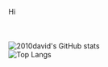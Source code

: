Hi
<br><br><br><br>
![2010david's GitHub stats](https://github-readme-stats.vercel.app/api?username=2010david&show_icons=true&theme=highcontrast)<br>
![Top Langs](https://github-readme-stats.vercel.app/api/top-langs/?username=2010david&show_icons=true&theme=highcontrast&layout=compact)
<!--
**2010david/2010david** is a ✨ _special_ ✨ repository because its `README.md` (this file) appears on your GitHub profile.

Here are some ideas to get you started:

- 🔭 I’m currently working on ...
- 🌱 I’m currently learning ...
- 👯 I’m looking to collaborate on ...
- 🤔 I’m looking for help with ...
- 💬 Ask me about ...
- 📫 How to reach me: ...
- 😄 Pronouns: ...
- ⚡ Fun fact: ...
-->
